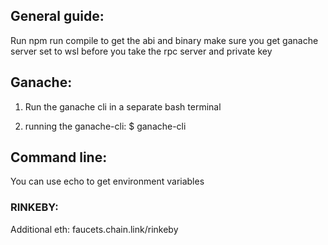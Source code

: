## General guide:

Run npm run compile to get the abi and binary
make sure you get ganache server set to wsl before you take the rpc server and private key

## Ganache:

1. Run the ganache cli in a separate bash terminal

2. running the ganache-cli: $ ganache-cli

## Command line:

You can use echo to get environment variables

### RINKEBY:

Additional eth: faucets.chain.link/rinkeby